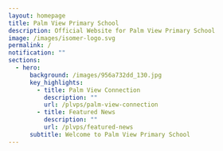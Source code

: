 ```yaml
---
layout: homepage
title: Palm View Primary School
description: Official Website for Palm View Primary School
image: /images/isomer-logo.svg
permalink: /
notification: ""
sections:
  - hero:
      background: /images/956a732dd_130.jpg
      key_highlights:
        - title: Palm View Connection
          description: ""
          url: /plvps/palm-view-connection
        - title: Featured News
          description: ""
          url: /plvps/featured-news
      subtitle: Welcome to Palm View Primary School
---
```

